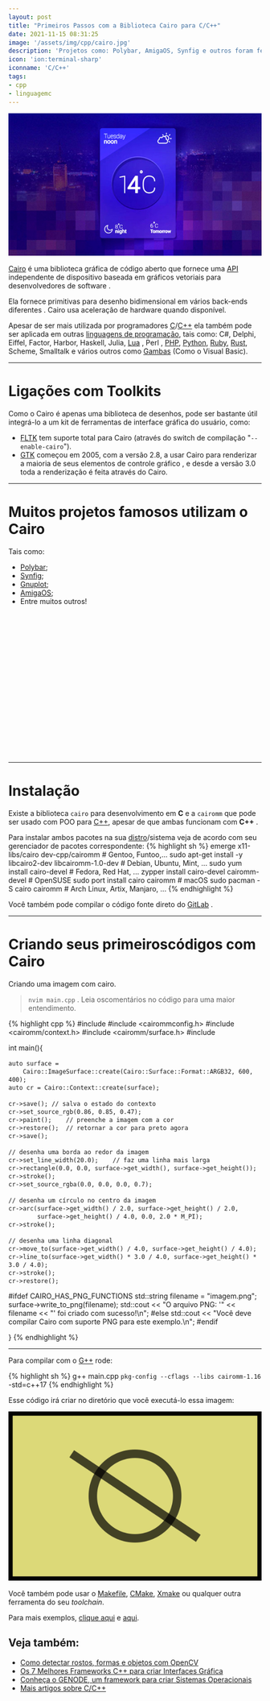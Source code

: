 ```yaml
---
layout: post
title: "Primeiros Passos com a Biblioteca Cairo para C/C++"
date: 2021-11-15 08:31:25
image: '/assets/img/cpp/cairo.jpg'
description: 'Projetos como: Polybar, AmigaOS, Synfig e outros foram feitos com a biblioteca Cairo.'
icon: 'ion:terminal-sharp'
iconname: 'C/C++'
tags:
- cpp
- linguagemc
---
```


![Primeiros Passos com a Biblioteca Cairo para C/C++](/assets/img/cpp/cairo.jpg)

[Cairo](https://www.cairographics.org/) é uma biblioteca gráfica de código aberto que fornece uma [API](https://terminalroot.com.br/2021/04/como-criar-uma-api-com-laravel-8.html) independente de dispositivo baseada em gráficos vetoriais para desenvolvedores de software .

Ela fornece primitivas para desenho bidimensional em vários back-ends diferentes . Cairo usa aceleração de hardware quando disponível.

Apesar de ser mais utilizada por programadores [C](https://terminalroot.com.br/tags#linguagemc)/[C++](https://terminalroot.com.br/cpp) ela também pode ser aplicada em outras [linguagens de programação](https://terminalroot.com.br/2019/10/linguagem-de-programacao.html), tais como:  C#, Delphi, Eiffel, Factor, Harbor, Haskell, Julia, [Lua](https://terminalroot.com.br/lua) , Perl , [PHP](https://terminalroot.com.br/php), [Python](https://terminalroot.com.br/tags#python), [Ruby](https://terminalroot.com.br/tags#ruby), [Rust](https://terminalroot.com.br/tags#rust), Scheme, Smalltalk e vários outros como [Gambas](https://terminalroot.com.br/2016/10/gambas-o-visual-basic-open-source-para.html) (Como o Visual Basic).

---

# Ligações com Toolkits 
Como o Cairo é apenas uma biblioteca de desenhos, pode ser bastante útil integrá-lo a um kit de ferramentas de interface gráfica do usuário, como:
+ [FLTK](https://terminalroot.com.br/2021/09/os-7-melhores-frameworks-cpp-para-criar-interface-grafica.html) tem suporte total para Cairo (através do switch de compilação "`--enable-cairo`").
+ [GTK](https://terminalroot.com.br/2021/09/os-7-melhores-frameworks-cpp-para-criar-interface-grafica.html) começou em 2005, com a versão 2.8, a usar Cairo para renderizar a maioria de seus elementos de controle gráfico , e desde a versão 3.0 toda a renderização é feita através do Cairo.

---

# Muitos projetos famosos utilizam o Cairo
Tais como:
+ [Polybar](https://terminalroot.com.br/tags#polybar);
+ [Synfig](https://www.synfig.org/);
+ [Gnuplot](http://www.gnuplot.info/);
+ [AmigaOS](https://www.amigaos.net/);
+ Entre muitos outros!


<!-- QUADRADO -->
<script async src="//pagead2.googlesyndication.com/pagead/js/adsbygoogle.js"></script>
<ins class="adsbygoogle"
style="display:inline-block;width:336px;height:280px"
data-ad-client="ca-pub-2838251107855362"
data-ad-slot="5351066970"></ins>
<script>
(adsbygoogle = window.adsbygoogle || []).push({});
</script>

---

# Instalação
Existe a biblioteca `cairo` para desenvolvimento em **C** e a `cairomm` que pode ser usado com POO para [C++](https://terminalroot.com.br/cpp), apesar de que ambas funcionam com **C++** .

Para instalar ambos pacotes na sua [distro](https://terminalroot.com.br/tagsddistro)/sistema veja de acordo com seu gerenciador de pacotes correspondente:
{% highlight sh %}
emerge x11-libs/cairo dev-cpp/cairomm # Gentoo, Funtoo,...
sudo apt-get install -y libcairo2-dev libcairomm-1.0-dev # Debian, Ubuntu, Mint, ...
sudo yum install cairo-devel # Fedora, Red Hat, ...
zypper install cairo-devel cairomm-devel # OpenSUSE
sudo port install cairo cairomm # macOS
sudo pacman -S cairo cairomm # Arch Linux, Artix, Manjaro, ...
{% endhighlight %}

Você também pode compilar o código fonte direto do [GitLab](https://gitlab.freedesktop.org/cairo/cairo) .

---

# Criando seus primeiroscódigos com Cairo

Criando uma imagem com cairo.
> `nvim main.cpp` . Leia oscomentários no código para uma maior entendimento.

{% highlight cpp %}
#include <iostream>
#include <cairommconfig.h>
#include <cairomm/context.h>
#include <cairomm/surface.h>
#include <cmath>

int main(){

    auto surface =
        Cairo::ImageSurface::create(Cairo::Surface::Format::ARGB32, 600, 400);
    auto cr = Cairo::Context::create(surface);

    cr->save(); // salva o estado do contexto
    cr->set_source_rgb(0.86, 0.85, 0.47);
    cr->paint();    // preenche a imagem com a cor
    cr->restore();  // retornar a cor para preto agora
    cr->save();

    // desenha uma borda ao redor da imagem
    cr->set_line_width(20.0);    // faz uma linha mais larga
    cr->rectangle(0.0, 0.0, surface->get_width(), surface->get_height());
    cr->stroke();
    cr->set_source_rgba(0.0, 0.0, 0.0, 0.7);

    // desenha um círculo no centro da imagem
    cr->arc(surface->get_width() / 2.0, surface->get_height() / 2.0, 
            surface->get_height() / 4.0, 0.0, 2.0 * M_PI);
    cr->stroke();

    // desenha uma linha diagonal
    cr->move_to(surface->get_width() / 4.0, surface->get_height() / 4.0);
    cr->line_to(surface->get_width() * 3.0 / 4.0, surface->get_height() * 3.0 / 4.0);
    cr->stroke();
    cr->restore();

#ifdef CAIRO_HAS_PNG_FUNCTIONS
    std::string filename = "imagem.png";
    surface->write_to_png(filename);
    std::cout << "O arquivo PNG: '" << filename << "' foi criado com sucesso!\n";
#else
    std::cout << "Você deve compilar Cairo com suporte PNG para este exemplo.\n";
#endif

}
{% endhighlight %}


<!-- RETANGULO LARGO 2 -->
<script async src="//pagead2.googlesyndication.com/pagead/js/adsbygoogle.js"></script>
<ins class="adsbygoogle"
style="display:block; text-align:center;"
data-ad-layout="in-article"
data-ad-format="fluid"
data-ad-client="ca-pub-2838251107855362"
data-ad-slot="8549252987"></ins>
<script>
(adsbygoogle = window.adsbygoogle || []).push({});
</script>

---

Para compilar com o [G++](https://terminalroot.com.br/cpp) rode:

{% highlight sh %}
g++ main.cpp `pkg-config --cflags --libs cairomm-1.16` -std=c++17
{% endhighlight %}

Esse código irá criar no diretório que você executá-lo essa imagem:

![Cairo Example](/assets/img/cpp/cairo-example.png) 

Você também pode usar o [Makefile](https://terminalroot.com.br/2019/12/como-criar-um-makefile.html), [CMake](https://terminalroot.com.br/2021/09/compile-para-c-cpp-com-xmake-baseado-em-lua.html), [Xmake](https://terminalroot.com.br/2021/09/compile-para-c-cpp-com-xmake-baseado-em-lua.html) ou qualquer outra ferramenta do seu *toolchain*.

Para mais exemplos, [clique aqui](https://www.cairographics.org/examples/) e [aqui](https://www.cairographics.org/samples/).

## Veja também:
+ [Como detectar rostos, formas e objetos com OpenCV](https://terminalroot.com.br/2021/10/como-detectar-rostos-formas-e-objetos-com-opencv.html)
+ [Os 7 Melhores Frameworks C++ para criar Interfaces Gráfica](https://terminalroot.com.br/2021/09/os-7-melhores-frameworks-cpp-para-criar-interface-grafica.html)
+ [Conheça o GENODE, um framework para criar Sistemas Operacionais](https://terminalroot.com.br/2021/10/conheca-o-genode-um-framework-para-criar-sistemas-operacionais.html)
+ [Mais artigos sobre C/C++](https://terminalroot.com.br/tags/#cpp)



